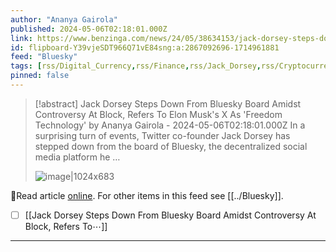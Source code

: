 ```yaml
---
author: "Ananya Gairola"
published: 2024-05-06T02:18:01.000Z
link: https://www.benzinga.com/news/24/05/38634153/jack-dorsey-steps-down-from-bluesky-board-amidst-controversy-at-block-refers-to-elon-musks-x-as-free
id: flipboard-Y39vjeSDT966Q71vE84sng:a:2867092696-1714961881
feed: "Bluesky"
tags: [rss/Digital_Currency,rss/Finance,rss/Jack_Dorsey,rss/Cryptocurrency,rss/Bluesky]
pinned: false
---
```

> [!abstract] Jack Dorsey Steps Down From Bluesky Board Amidst Controversy At Block, Refers To Elon Musk's X As 'Freedom Technology' by Ananya Gairola - 2024-05-06T02:18:01.000Z
> In a surprising turn of events, Twitter co-founder Jack Dorsey has stepped down from the board of Bluesky, the decentralized social media platform he …
>
> ![image|1024x683](https://ic-cdn.flipboard.com/benzinga.com/f254f25a7c0b838c397ce8343f1c0a0154b707f5/_large.jpeg)

🔗Read article [online](https://www.benzinga.com/news/24/05/38634153/jack-dorsey-steps-down-from-bluesky-board-amidst-controversy-at-block-refers-to-elon-musks-x-as-free). For other items in this feed see [[../Bluesky]].

- [ ] [[Jack Dorsey Steps Down From Bluesky Board Amidst Controversy At Block, Refers To⋯]]
- - -

